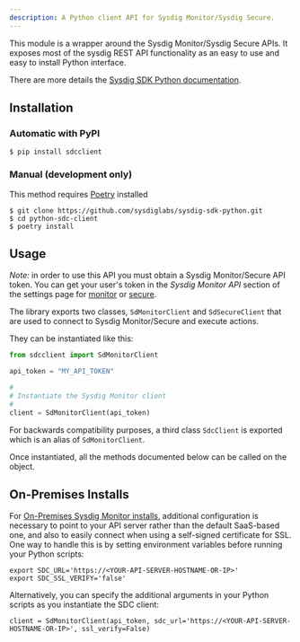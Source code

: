 ```yaml
---
description: A Python client API for Sysdig Monitor/Sysdig Secure.
---
```


This module is a wrapper around the Sysdig Monitor/Sysdig Secure APIs. It
exposes most of the sysdig REST API functionality as an easy to use and easy to
install Python interface.

There are more details the [Sysdig SDK Python documentation](https://sysdig-sdk-python.readthedocs.io).

## Installation

### Automatic with PyPI

```console
$ pip install sdcclient
```

### Manual (development only)

This method requires [Poetry](https://python-poetry.org/) installed

```console
$ git clone https://github.com/sysdiglabs/sysdig-sdk-python.git
$ cd python-sdc-client
$ poetry install
```

## Usage

_Note:_ in order to use this API you must obtain a Sysdig Monitor/Secure API token.
You can get your user's token in the _Sysdig Monitor API_ section of the settings page
for [monitor](https://app.sysdigcloud.com/#/settings/user) or
[secure](https://secure.sysdig.com/#/settings/user).

The library exports two classes, `SdMonitorClient` and `SdSecureClient` that
are used to connect to Sysdig Monitor/Secure and execute actions.

They can be instantiated like this:

``` python
from sdcclient import SdMonitorClient

api_token = "MY_API_TOKEN"

#
# Instantiate the Sysdig Monitor client
#
client = SdMonitorClient(api_token)
```

For backwards compatibility purposes, a third class `SdcClient` is exported which is an alias of `SdMonitorClient`.

Once instantiated, all the methods documented below can be called on the object.

## On-Premises Installs

For [On-Premises Sysdig Monitor installs](https://support.sysdigcloud.com/hc/en-us/articles/206519903-On-Premises-Installation-Guide),
additional configuration is necessary to point to your API server rather than
the default SaaS-based one, and also to easily connect when using a self-signed
certificate for SSL. One way to handle this is by setting environment variables
before running your Python scripts:

```console
export SDC_URL='https://<YOUR-API-SERVER-HOSTNAME-OR-IP>'
export SDC_SSL_VERIFY='false'
```

Alternatively, you can specify the additional arguments in your Python scripts
as you instantiate the SDC client:

```
client = SdMonitorClient(api_token, sdc_url='https://<YOUR-API-SERVER-HOSTNAME-OR-IP>', ssl_verify=False)
```
